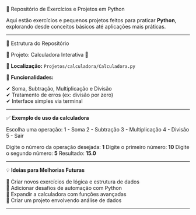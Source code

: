 🐍 Repositório de Exercícios e Projetos em Python

Aqui estão exercícios e pequenos projetos feitos para praticar **Python**, explorando desde conceitos básicos até aplicações mais práticas.

---

📂 Estrutura do Repositório

📌 Projeto: Calculadora Interativa 🧮

📍 **Localização:** `Projetos/calculadora/Calculadora.py`  

🔹 **Funcionalidades:**

✔ Soma, Subtração, Multiplicação e Divisão  
✔ Tratamento de erros (ex: divisão por zero)  
✔ Interface simples via terminal  

---

✅ **Exemplo de uso da calculadora**

Escolha uma operação:
1 - Soma
2 - Subtração
3 - Multiplicação
4 - Divisão
5 - Sair

Digite o número da operação desejada: **1**
Digite o primeiro número: **10**
Digite o segundo número: **5**
Resultado: **15.0**

---

💡 **Ideias para Melhorias Futuras**  

📌 Criar novos exercícios de lógica e estrutura de dados  
📌 Adicionar desafios de automação com Python  
📌 Expandir a calculadora com funções avançadas  
📌 Criar um projeto envolvendo análise de dados  

---

